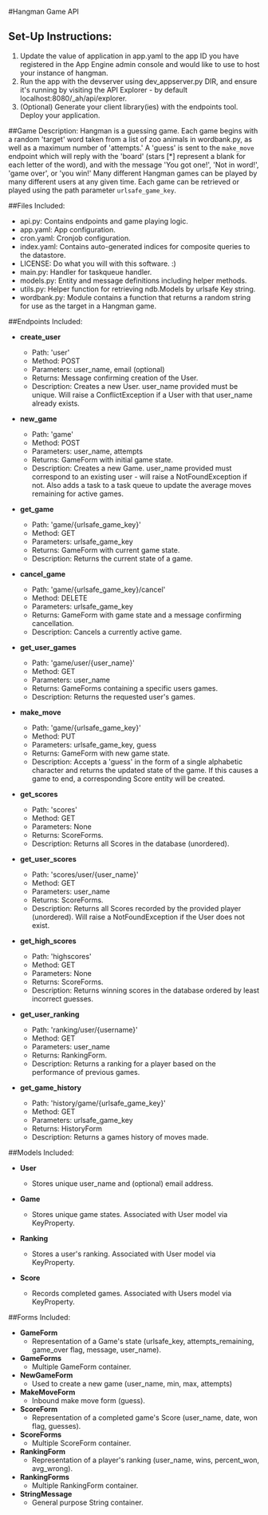 #Hangman Game API

## Set-Up Instructions:
1.  Update the value of application in app.yaml to the app ID you have registered
in the App Engine admin console and would like to use to host your instance of hangman.
2.  Run the app with the devserver using dev_appserver.py DIR, and ensure it's
running by visiting the API Explorer - by default localhost:8080/_ah/api/explorer.
3.  (Optional) Generate your client library(ies) with the endpoints tool. Deploy
your application.
 
##Game Description:
Hangman is a guessing game. Each game begins with a random 'target' word taken
from a list of zoo animals in wordbank.py, as well as a maximum number of
'attempts.' A 'guess' is sent to the `make_move` endpoint which will reply with
the 'board' (stars [*] represent a blank for each letter of the word), and with
the message 'You got one!', 'Not in word!', 'game over', or 'you win!' Many different
Hangman games can be played by many different users at any given time. Each game
can be retrieved or played using the path parameter `urlsafe_game_key`.

##Files Included:
 - api.py: Contains endpoints and game playing logic.
 - app.yaml: App configuration.
 - cron.yaml: Cronjob configuration.
 - index.yaml: Contains auto-generated indices for composite queries to the 
 datastore.
 - LICENSE: Do what you will with this software. :)
 - main.py: Handler for taskqueue handler.
 - models.py: Entity and message definitions including helper methods.
 - utils.py: Helper function for retrieving ndb.Models by urlsafe Key string.
 - wordbank.py: Module contains a function that returns a random string for use
 as the target in a Hangman game.

##Endpoints Included:
 - **create_user**
    - Path: 'user'
    - Method: POST
    - Parameters: user_name, email (optional)
    - Returns: Message confirming creation of the User.
    - Description: Creates a new User. user_name provided must be unique. Will 
    raise a ConflictException if a User with that user_name already exists.
    
 - **new_game**
    - Path: 'game'
    - Method: POST
    - Parameters: user_name, attempts
    - Returns: GameForm with initial game state.
    - Description: Creates a new Game. user_name provided must correspond to an
    existing user - will raise a NotFoundException if not. Also adds a task to
    a task queue to update the average moves remaining for active games.
     
 - **get_game**
    - Path: 'game/{urlsafe_game_key}'
    - Method: GET
    - Parameters: urlsafe_game_key
    - Returns: GameForm with current game state.
    - Description: Returns the current state of a game.

 - **cancel_game**
    - Path: 'game/{urlsafe_game_key}/cancel'
    - Method: DELETE
    - Parameters: urlsafe_game_key
    - Returns: GameForm with game state and a message confirming cancellation.
    - Description: Cancels a currently active game.

 - **get_user_games**
    - Path: 'game/user/{user_name}'
    - Method: GET
    - Parameters: user_name
    - Returns: GameForms containing a specific users games.
    - Description: Returns the requested user's games.

 - **make_move**
    - Path: 'game/{urlsafe_game_key}'
    - Method: PUT
    - Parameters: urlsafe_game_key, guess
    - Returns: GameForm with new game state.
    - Description: Accepts a 'guess' in the form of a single alphabetic
    character and returns the updated state of the game. If this causes a game
    to end, a corresponding Score entity will be created.
    
 - **get_scores**
    - Path: 'scores'
    - Method: GET
    - Parameters: None
    - Returns: ScoreForms.
    - Description: Returns all Scores in the database (unordered).
    
 - **get_user_scores**
    - Path: 'scores/user/{user_name}'
    - Method: GET
    - Parameters: user_name
    - Returns: ScoreForms. 
    - Description: Returns all Scores recorded by the provided player (unordered).
    Will raise a NotFoundException if the User does not exist.

 - **get_high_scores**
    - Path: 'highscores'
    - Method: GET
    - Parameters: None
    - Returns: ScoreForms.
    - Description: Returns winning scores in the database ordered by least
    incorrect guesses.

 - **get_user_ranking** 
    - Path: 'ranking/user/{username}'
    - Method: GET
    - Parameters: user_name
    - Returns: RankingForm.
    - Description: Returns a ranking for a player based on the performance of
    previous games.
    
 - **get_game_history**
    - Path: 'history/game/{urlsafe_game_key}'
    - Method: GET
    - Parameters: urlsafe_game_key
    - Returns: HistoryForm
    - Description: Returns a games history of moves made.

##Models Included:
 - **User**
    - Stores unique user_name and (optional) email address.
    
 - **Game**
    - Stores unique game states. Associated with User model via KeyProperty.

 - **Ranking**
    - Stores a user's ranking. Associated with User model via
    KeyProperty.
    
 - **Score**
    - Records completed games. Associated with Users model via KeyProperty.
    
##Forms Included:
 - **GameForm**
    - Representation of a Game's state (urlsafe_key, attempts_remaining,
    game_over flag, message, user_name).
 - **GameForms**
    - Multiple GameForm container.
 - **NewGameForm**
    - Used to create a new game (user_name, min, max, attempts)
 - **MakeMoveForm**
    - Inbound make move form (guess).
 - **ScoreForm**
    - Representation of a completed game's Score (user_name, date, won flag,
    guesses).
 - **ScoreForms**
    - Multiple ScoreForm container.
 - **RankingForm**
    - Representation of a player's ranking (user_name, wins, percent_won, avg_wrong).
 - **RankingForms**
    - Multiple RankingForm container.
 - **StringMessage**
    - General purpose String container.